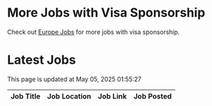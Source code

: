 # More Jobs with Visa Sponsorship

Check out [Europe Jobs](https://github.com/sureshparimi/europejobs#latest-jobs) for more jobs with visa sponsorship.

# Latest Jobs

This page is updated at May 05, 2025 01:55:27

| Job Title | Job Location | Job Link | Job Posted |
| --- | --- | --- | --- |
